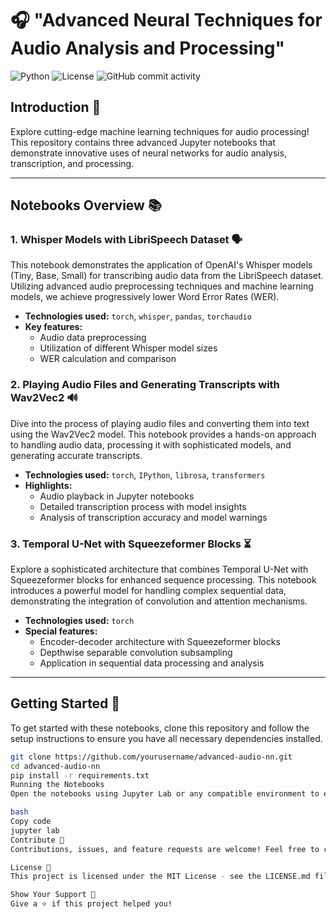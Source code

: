 


# 🎧 "Advanced Neural Techniques for Audio Analysis and Processing"

![Python](https://img.shields.io/badge/Python-3.7%20%7C%203.8%20%7C%203.9-blue)
![License](https://img.shields.io/badge/License-MIT-red)
![GitHub commit activity](https://img.shields.io/github/commit-activity/m/yourusername/advanced-audio-nn)

## Introduction 🌟

Explore cutting-edge machine learning techniques for audio processing! This repository contains three advanced Jupyter notebooks that demonstrate innovative uses of neural networks for audio analysis, transcription, and processing.

---

## Notebooks Overview 📚

### 1. **Whisper Models with LibriSpeech Dataset** 🗣️

This notebook demonstrates the application of OpenAI's Whisper models (Tiny, Base, Small) for transcribing audio data from the LibriSpeech dataset. Utilizing advanced audio preprocessing techniques and machine learning models, we achieve progressively lower Word Error Rates (WER).

- **Technologies used:** `torch`, `whisper`, `pandas`, `torchaudio`
- **Key features:**
  - Audio data preprocessing
  - Utilization of different Whisper model sizes
  - WER calculation and comparison

### 2. **Playing Audio Files and Generating Transcripts with Wav2Vec2** 🔊

Dive into the process of playing audio files and converting them into text using the Wav2Vec2 model. This notebook provides a hands-on approach to handling audio data, processing it with sophisticated models, and generating accurate transcripts.

- **Technologies used:** `torch`, `IPython`, `librosa`, `transformers`
- **Highlights:**
  - Audio playback in Jupyter notebooks
  - Detailed transcription process with model insights
  - Analysis of transcription accuracy and model warnings

### 3. **Temporal U-Net with Squeezeformer Blocks** ⏳

Explore a sophisticated architecture that combines Temporal U-Net with Squeezeformer blocks for enhanced sequence processing. This notebook introduces a powerful model for handling complex sequential data, demonstrating the integration of convolution and attention mechanisms.

- **Technologies used:** `torch`
- **Special features:**
  - Encoder-decoder architecture with Squeezeformer blocks
  - Depthwise separable convolution subsampling
  - Application in sequential data processing and analysis

---

## Getting Started 🚀

To get started with these notebooks, clone this repository and follow the setup instructions to ensure you have all necessary dependencies installed.

```bash
git clone https://github.com/yourusername/advanced-audio-nn.git
cd advanced-audio-nn
pip install -r requirements.txt
Running the Notebooks
Open the notebooks using Jupyter Lab or any compatible environment to explore the code and techniques in detail.

bash
Copy code
jupyter lab
Contribute 🤝
Contributions, issues, and feature requests are welcome! Feel free to check the issues page.

License 📄
This project is licensed under the MIT License - see the LICENSE.md file for details.

Show Your Support 💖
Give a ⭐️ if this project helped you!
